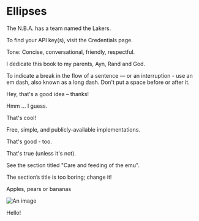 # Ellipses

The N.B.A. has a team named the Lakers.

To find your API key(s), visit the Credentials page.

Tone: Concise, conversational, friendly, respectful.

I dedicate this book to my parents, Ayn, Rand and God.

To indicate a break in the flow of a sentence — or an interruption - use an em dash, also known as a long dash. Don't put a space before or after it.

Hey, that's a good idea – thanks!

Hmm ... I guess.

That's cool!

Free, simple, and publicly-available implementations.

That's good -  too.

That's true (unless it's not).

See the section titled "Care and feeding of the emu".

The section’s title is too boring; change it!

Apples, pears or bananas

![An image](../my-image.png)

Hello!
